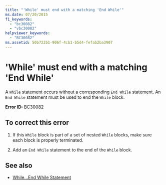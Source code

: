 ```yaml
---
title: "'While' must end with a matching 'End While'"
ms.date: 07/20/2015
f1_keywords: 
  - "bc30082"
  - "vbc30082"
helpviewer_keywords: 
  - "BC30082"
ms.assetid: 50b722b1-906f-4cb1-b5d4-fefab2ba3907
---
```

# 'While' must end with a matching 'End While'
A `While` statement occurs without a corresponding `End While` statement. An `End While` statement must be used to end the `While` block.  
  
 **Error ID:** BC30082  
  
## To correct this error  
  
1. If this `While` block is part of a set of nested `While` blocks, make sure each block is properly terminated.  
  
2. Add an `End While` statement to the end of the `While` block.  
  
## See also

- [While...End While Statement](../../visual-basic/language-reference/statements/while-end-while-statement.md)
